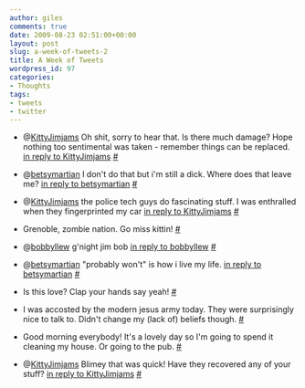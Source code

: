 ```yaml
---
author: giles
comments: true
date: 2009-08-23 02:51:00+00:00
layout: post
slug: a-week-of-tweets-2
title: A Week of Tweets
wordpress_id: 97
categories:
- Thoughts
tags:
- tweets
- twitter
---
```



	
  * @[KittyJimjams](http://twitter.com/KittyJimjams) Oh shit, sorry to hear that. Is there much damage? Hope nothing too sentimental was taken - remember things can be replaced. [in reply to KittyJimjams](http://twitter.com/KittyJimjams/statuses/3449142450) [#](http://twitter.com/gilesp/statuses/3450169633)

	
  * @[betsymartian](http://twitter.com/betsymartian) I don't do that but i'm still a dick. Where does that leave me? [in reply to betsymartian](http://twitter.com/betsymartian/statuses/3454448640) [#](http://twitter.com/gilesp/statuses/3458921839)

	
  * @[KittyJimjams](http://twitter.com/KittyJimjams) the police tech guys do fascinating stuff. I was enthralled when they fingerprinted my car [in reply to KittyJimjams](http://twitter.com/KittyJimjams/statuses/3456833182) [#](http://twitter.com/gilesp/statuses/3458954648)

	
  * Grenoble, zombie nation. Go miss kittin! [#](http://twitter.com/gilesp/statuses/3459032712)

	
  * @[bobbyllew](http://twitter.com/bobbyllew) g'night jim bob [in reply to bobbyllew](http://twitter.com/bobbyllew/statuses/3459069610) [#](http://twitter.com/gilesp/statuses/3459113087)

	
  * @[betsymartian](http://twitter.com/betsymartian) "probably won't" is how i live my life. [in reply to betsymartian](http://twitter.com/betsymartian/statuses/3459142571) [#](http://twitter.com/gilesp/statuses/3459234424)

	
  * Is this love? Clap your hands say yeah! [#](http://twitter.com/gilesp/statuses/3459268671)

	
  * I was accosted by the modern jesus army today. They were surprisingly nice to talk to. Didn't change my (lack of) beliefs though. [#](http://twitter.com/gilesp/statuses/3459328281)

	
  * Good morning everybody! It's a lovely day so I'm going to spend it cleaning my house. Or going to the pub. [#](http://twitter.com/gilesp/statuses/3469495843)

	
  * @[KittyJimjams](http://twitter.com/KittyJimjams) Blimey that was quick! Have they recovered any of your stuff? [in reply to KittyJimjams](http://twitter.com/KittyJimjams/statuses/3469622819) [#](http://twitter.com/gilesp/statuses/3469630563)



